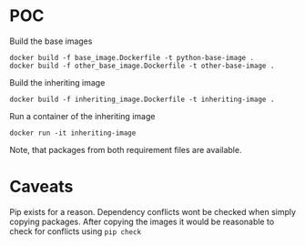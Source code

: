 # POC
Build the base images
````shell
docker build -f base_image.Dockerfile -t python-base-image .  
docker build -f other_base_image.Dockerfile -t other-base-image .
````
Build the inheriting image
````shell
docker build -f inheriting_image.Dockerfile -t inheriting-image . 
````
Run a container of the inheriting image
````shell
docker run -it inheriting-image
````
Note, that packages from both requirement files are available.


# Caveats
Pip exists for a reason. Dependency conflicts wont be checked when simply copying packages. After copying the images it would be reasonable to check for conflicts using `pip check`
